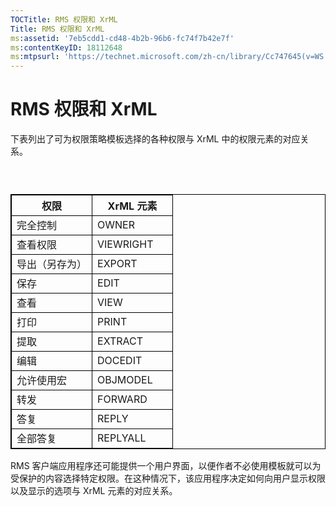 ```yaml
---
TOCTitle: RMS 权限和 XrML
Title: RMS 权限和 XrML
ms:assetid: '7eb5cdd1-cd48-4b2b-96b6-fc74f7b42e7f'
ms:contentKeyID: 18112648
ms:mtpsurl: 'https://technet.microsoft.com/zh-cn/library/Cc747645(v=WS.10)'
---
```


RMS 权限和 XrML
===============

下表列出了可为权限策略模板选择的各种权限与 XrML 中的权限元素的对应关系。

###  

 
<p></p>

<table style="border:1px solid black;">
<colgroup>
<col width="50%" />
<col width="50%" />
</colgroup>
<thead>
<tr class="header">
<th style="border:1px solid black;" >权限</th>
<th style="border:1px solid black;" >XrML 元素</th>
</tr>
</thead>
<tbody>
<tr class="odd">
<td style="border:1px solid black;">完全控制</td>
<td style="border:1px solid black;">OWNER</td>
</tr>
<tr class="even">
<td style="border:1px solid black;">查看权限</td>
<td style="border:1px solid black;">VIEWRIGHT</td>
</tr>
<tr class="odd">
<td style="border:1px solid black;">导出（另存为）</td>
<td style="border:1px solid black;">EXPORT</td>
</tr>
<tr class="even">
<td style="border:1px solid black;">保存</td>
<td style="border:1px solid black;">EDIT</td>
</tr>
<tr class="odd">
<td style="border:1px solid black;">查看</td>
<td style="border:1px solid black;">VIEW</td>
</tr>
<tr class="even">
<td style="border:1px solid black;">打印</td>
<td style="border:1px solid black;">PRINT</td>
</tr>
<tr class="odd">
<td style="border:1px solid black;">提取</td>
<td style="border:1px solid black;">EXTRACT</td>
</tr>
<tr class="even">
<td style="border:1px solid black;">编辑</td>
<td style="border:1px solid black;">DOCEDIT</td>
</tr>
<tr class="odd">
<td style="border:1px solid black;">允许使用宏</td>
<td style="border:1px solid black;">OBJMODEL</td>
</tr>
<tr class="even">
<td style="border:1px solid black;">转发</td>
<td style="border:1px solid black;">FORWARD</td>
</tr>
<tr class="odd">
<td style="border:1px solid black;">答复</td>
<td style="border:1px solid black;">REPLY</td>
</tr>
<tr class="even">
<td style="border:1px solid black;">全部答复</td>
<td style="border:1px solid black;">REPLYALL</td>
</tr>
</tbody>
</table>

<p></p>

  
RMS 客户端应用程序还可能提供一个用户界面，以便作者不必使用模板就可以为受保护的内容选择特定权限。在这种情况下，该应用程序决定如何向用户显示权限以及显示的选项与 XrML 元素的对应关系。
